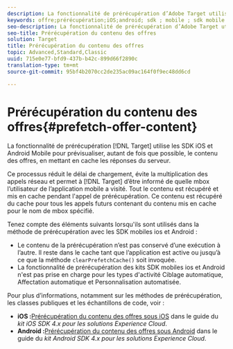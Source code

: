 ```yaml
---
description: La fonctionnalité de prérécupération d’Adobe Target utilise les SDK iOS et Android Mobile pour prévisualiser, autant de fois que possible, le contenu des offres, en mettant en cache les réponses du serveur.
keywords: offre;prérécupération;iOS;android; sdk ; mobile ; sdk mobile
seo-description: La fonctionnalité de prérécupération d’Adobe Target utilise les SDK iOS et Android Mobile pour prévisualiser, autant de fois que possible, le contenu des offres, en mettant en cache les réponses du serveur.
seo-title: Prérécupération du contenu des offres
solution: Target
title: Prérécupération du contenu des offres
topic: Advanced,Standard,Classic
uuid: 715e0e77-bfd9-437b-b42c-899d66f2890c
translation-type: tm+mt
source-git-commit: 95bf4b2070cc2de235ac09ac164f0f9ec48dd6cd

---
```



# Prérécupération du contenu des offres{#prefetch-offer-content}

La fonctionnalité de prérécupération [!DNL Target] utilise les SDK iOS et Android Mobile pour prévisualiser, autant de fois que possible, le contenu des offres, en mettant en cache les réponses du serveur.

Ce processus réduit le délai de chargement, évite la multiplication des appels réseau et permet à [!DNL Target] d’être informé de quelle mbox l’utilisateur de l’application mobile a visité. Tout le contenu est récupéré et mis en cache pendant l'appel de prérécupération. Ce contenu est récupéré du cache pour tous les appels futurs contenant du contenu mis en cache pour le nom de mbox spécifié.

Tenez compte des éléments suivants lorsqu'ils sont utilisés dans la méthode de prérécupération avec les SDK mobiles ios et Android :

* Le contenu de la prérécupération n’est pas conservé d’une exécution à l’autre. Il reste dans le cache tant que l’application est active ou jusqu’à ce que la méthode `clearPrefetchCache()` soit invoquée.
* La fonctionnalité de prérécupération des kits SDK mobiles ios et Android n'est pas prise en charge pour les types d'activité Ciblage automatique, Affectation automatique et Personnalisation automatisée.

Pour plus d’informations, notamment sur les méthodes de prérécupération, les classes publiques et les échantillons de code, voir :

* **iOS :**[Prérécupération du contenu des offres sous iOS](https://marketing.adobe.com/resources/help/en_US/mobile/ios/c_mob_target-prefetch_ios.html) dans le guide du *kit iOS SDK 4.x pour les solutions Experience Cloud*.
* **Android :**[Prérécupération du contenu des offres sous Android](https://marketing.adobe.com/resources/help/en_US/mobile/android/c_mob_target-prefetch_android.html) dans le guide du *kit Android SDK 4.x pour les solutions Experience Cloud*.
